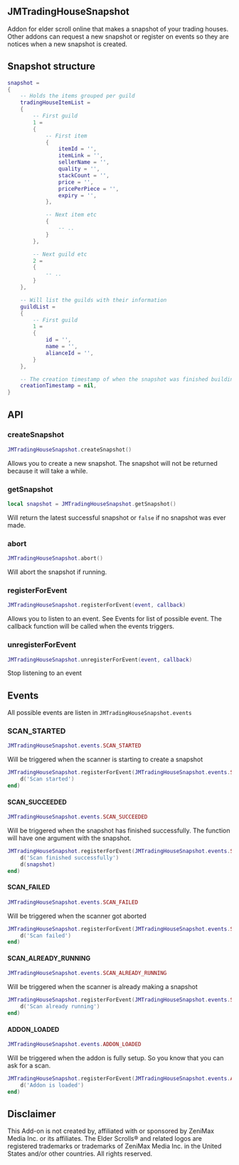 ## JMTradingHouseSnapshot

Addon for elder scroll online that makes a snapshot of your trading houses.
Other addons can request a new snapshot or register on events so they are notices when a new snapshot is created.

## Snapshot structure

```lua
snapshot =
{
    -- Holds the items grouped per guild
    tradingHouseItemList =
    {
        -- First guild
        1 =
        {
            -- First item
            {
                itemId = '',
                itemLink = '',
                sellerName = '',
                quality = '',
                stackCount = '',
                price = '',
                pricePerPiece = '',
                expiry = '',
            },

            -- Next item etc
            {
                -- ..
            }
        },

        -- Next guild etc
        2 =
        {
            -- ..
        }
    },

    -- Will list the guilds with their information
    guildList =
    {
        -- First guild
        1 =
        {
            id = '',
            name = '',
            alianceId = '',
        }
    },

    -- The creation timestamp of when the snapshot was finished building
    creationTimestamp = nil,
}
```

## API

### createSnapshot

```lua
JMTradingHouseSnapshot.createSnapshot()
```

Allows you to create a new snapshot.
The snapshot will not be returned because it will take a while.

### getSnapshot

```lua
local snapshot = JMTradingHouseSnapshot.getSnapshot()
```

Will return the latest successful snapshot or `false` if no snapshot was ever made.

### abort

```lua
JMTradingHouseSnapshot.abort()
```

Will abort the snapshot if running.

### registerForEvent

```lua
JMTradingHouseSnapshot.registerForEvent(event, callback)
```

Allows you to listen to an event. See Events for list of possible event.
The callback function will be called when the events triggers.

### unregisterForEvent

```lua
JMTradingHouseSnapshot.unregisterForEvent(event, callback)
```

Stop listening to an event

## Events

All possible events are listen in `JMTradingHouseSnapshot.events`

### SCAN_STARTED

```lua
JMTradingHouseSnapshot.events.SCAN_STARTED
```

Will be triggered when the scanner is starting to create a snapshot

```lua
JMTradingHouseSnapshot.registerForEvent(JMTradingHouseSnapshot.events.SCAN_STARTED, function ()
    d('Scan started')
end)
```

#### SCAN_SUCCEEDED

```lua
JMTradingHouseSnapshot.events.SCAN_SUCCEEDED
```

Will be triggered when the snapshot has finished successfully.
The function will have one argument with the snapshot.

```lua
JMTradingHouseSnapshot.registerForEvent(JMTradingHouseSnapshot.events.SCAN_SUCCEEDED, function (snapshot)
    d('Scan finished successfully')
    d(snapshot)
end)
```

#### SCAN_FAILED

```lua
JMTradingHouseSnapshot.events.SCAN_FAILED
```

Will be triggered when the scanner got aborted

```lua
JMTradingHouseSnapshot.registerForEvent(JMTradingHouseSnapshot.events.SCAN_FAILED, function ()
    d('Scan failed')
end)
```

#### SCAN_ALREADY_RUNNING

```lua
JMTradingHouseSnapshot.events.SCAN_ALREADY_RUNNING
```

Will be triggered when the scanner is already making a snapshot

```lua
JMTradingHouseSnapshot.registerForEvent(JMTradingHouseSnapshot.events.SCAN_ALREADY_RUNNING, function ()
    d('Scan already running')
end)
```

#### ADDON_LOADED

```lua
JMTradingHouseSnapshot.events.ADDON_LOADED
```

Will be triggered when the addon is fully setup.
So you know that you can ask for a scan.

```lua
JMTradingHouseSnapshot.registerForEvent(JMTradingHouseSnapshot.events.ADDON_LOADED, function ()
    d('Addon is loaded')
end)
```

## Disclaimer

This Add-on is not created by, affiliated with or sponsored by ZeniMax Media Inc. or its affiliates. The Elder Scrolls® and related logos are registered trademarks or trademarks of ZeniMax Media Inc. in the United States and/or other countries. All rights reserved.
